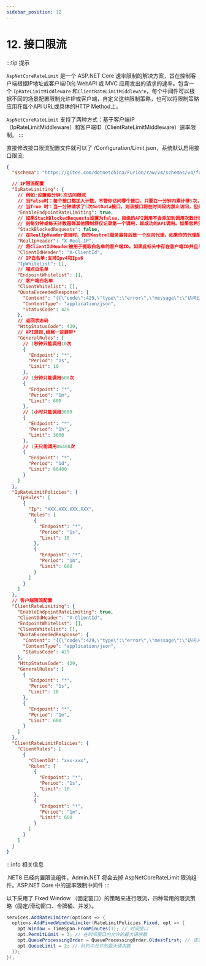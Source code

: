 ```yaml
---
sidebar_position: 12
---
```


# 12. 接口限流


:::tip 提示

`AspNetCoreRateLimit` 是一个 ASP.NET Core 速率限制的解决方案，旨在控制客户端根据IP地址或客户端ID向 WebAPI 或 MVC 应用发出的请求的速率。包含一个 `IpRateLimitMiddleware` 和`ClientRateLimitMiddleware`，每个中间件可以根据不同的场景配置限制允许IP或客户端，自定义这些限制策略，也可以将限制策略应用在每​​个API URL或具体的HTTP Method上。

`AspNetCoreRateLimit` 支持了两种方式：基于客户端IP（IpRateLimitMiddleware）和客户端ID（ClientRateLimitMiddleware）速率限制。
:::

直接修改接口限流配置文件就可以了 /Configuration/Limit.json，系统默认启用接口限流:

```json
{
  "$schema": "https://gitee.com/dotnetchina/Furion/raw/v4/schemas/v4/furion-schema.json",

  // IP限流配置
  "IpRateLimiting": {
    // 例如:设置每分钟5次访问限流
    // 当False时：每个接口都加入计数，不管你访问哪个接口，只要在一分钟内累计够5次，将禁止访问。
    // 当True 时：当一分钟请求了5次GetData接口，则该接口将在时间段内禁止访问，但是还可以访问PostData()5次,总得来说是每个接口都有5次在这一分钟，互不干扰。
    "EnableEndpointRateLimiting": true,
    // 如果StackBlockedRequests设置为false，拒绝的API调用不会添加到调用次数计数器上。比如：如果客户端每秒发出3个请求并且您设置了每秒一个调用的限制，
    // 则每分钟或每天计数器等其他限制将仅记录第一个调用，即成功的API调用。如果您希望被拒绝的API调用计入其他时间的显示（分钟，小时等），则必须设置
    "StackBlockedRequests": false,
    // 在RealIpHeader使用时，你的Kestrel服务器背后是一个反向代理，如果你的代理服务器使用不同的页眉然后提取客户端IP X-Real-IP使用此选项来设置它。
    "RealIpHeader": "X-Real-IP",
    // 将ClientIdHeader被用于提取白名单的客户端ID。如果此标头中存在客户端ID并且与ClientWhitelist中指定的值匹配，则不应用速率限制。
    "ClientIdHeader": "X-ClientId",
    // IP白名单:支持Ipv4和Ipv6
    "IpWhitelist": [],
    // 端点白名单
    "EndpointWhitelist": [],
    // 客户端白名单
    "ClientWhitelist": [],
    "QuotaExceededResponse": {
      "Content": "{{\"code\":429,\"type\":\"error\",\"message\":\"访问过于频繁,请稍后重试!\",\"result\":null,\"extras\":null}}",
      "ContentType": "application/json",
      "StatusCode": 429
    },
    // 返回状态码
    "HttpStatusCode": 429,
    // API规则,结尾一定要带*
    "GeneralRules": [
      // 1秒钟只能调用10次
      {
        "Endpoint": "*",
        "Period": "1s",
        "Limit": 10
      },
      // 1分钟只能调用600次
      {
        "Endpoint": "*",
        "Period": "1m",
        "Limit": 600
      },
      // 1小时只能调用3600
      {
        "Endpoint": "*",
        "Period": "1h",
        "Limit": 3600
      },
      // 1天只能调用86400次
      {
        "Endpoint": "*",
        "Period": "1d",
        "Limit": 86400
      }
    ]
  },
  "IpRateLimitPolicies": {
    "IpRules": [
      {
        "Ip": "XXX.XXX.XXX.XXX",
        "Rules": [
          {
            "Endpoint": "*",
            "Period": "1s",
            "Limit": 10
          },
          {
            "Endpoint": "*",
            "Period": "1m",
            "Limit": 600
          }
        ]
      }
    ]
  },
  // 客户端限流配置
  "ClientRateLimiting": {
    "EnableEndpointRateLimiting": true,
    "ClientIdHeader": "X-ClientId",
    "EndpointWhitelist": [],
    "ClientWhitelist": [],
    "QuotaExceededResponse": {
      "Content": "{{\"code\":429,\"type\":\"error\",\"message\":\"访问人数过多,请稍后重试!\",\"result\":null,\"extras\":null}}",
      "ContentType": "application/json",
      "StatusCode": 429
    },
    "HttpStatusCode": 429,
    "GeneralRules": [
      {
        "Endpoint": "*",
        "Period": "1s",
        "Limit": 10
      },
      {
        "Endpoint": "*",
        "Period": "1m",
        "Limit": 600
      }
    ]
  },
  "ClientRateLimitPolicies": {
    "ClientRules": [
      {
        "ClientId": "xxx-xxx",
        "Rules": [
          {
            "Endpoint": "*",
            "Period": "1s",
            "Limit": 10
          },
          {
            "Endpoint": "*",
            "Period": "1m",
            "Limit": 600
          }
        ]
      }
    ]
  }
}
```

:::info 相关信息

.NET8 已经内置限流组件，Admin.NET 将会去掉 AspNetCoreRateLimit 限流组件。ASP.NET Core 中的速率限制中间件
:::

以下采用了 Fixed Window （固定窗口）的策略来进行限流，四种常用的限流策略（固定/滑动窗口、令牌桶、并发）。

```csharp
services.AddRateLimiter(options => {
  options.AddFixedWindowLimiter(RateLimitPolicies.Fixed, opt => {
    opt.Window = TimeSpan.FromMinutes(1); // 时间窗口
    opt.PermitLimit = 3; // 在时间窗口内允许的最大请求数
    opt.QueueProcessingOrder = QueueProcessingOrder.OldestFirst; // 请求处理顺序
    opt.QueueLimit = 2; // 队列中允许的最大请求数
  });
});
```
